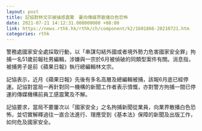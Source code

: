 ```yaml
---
layout: post
title: 記協對林文宗被捕感震驚　憂向傳媒界散播白色恐怖
date: 2021-07-21 14:12:31.000000000 +08:00
link: https://news.rthk.hk/rthk/ch/component/k2/1601866-20210721.htm
categories: rthk
---
```


警務處國家安全處採取行動，以「串謀勾結外國或者境外勢力危害國家安全罪」拘捕一名51歲前報社男編輯，涉嫌與一宗於6月被偵破的同類型案件有關。消息指，被捕男子是前《蘋果日報》執行總編輯林文宗。

記協表示，近月《蘋果日報》先後有多名高層及總編輯被捕，該報6月底已經停運。記協對當局一再針對同一機構的新聞工作者表示憤慨，亦對警方拘捕一間已停運的傳媒機構前員工感震驚及不解。

記協要求，當局不要屢次以「國家安全」之名拘捕新聞從業員，向業界散播白色恐怖，並切實解釋過往一直合法進行、理應受到《基本法》保障的新聞及出版工作，如何危及國家安全。
